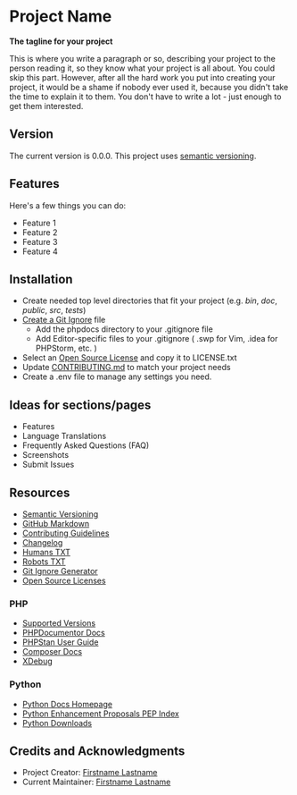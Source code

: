 
# Project Name 

__The tagline for your project__

This is where you write a paragraph or so, describing your project to the
person reading it, so they know what your project is all about. You could skip
this part.  However, after all the hard work you put into creating your
project, it would be a shame if nobody ever used it, because you didn't take
the time to explain it to them.  You don't have to write a lot - just enough to
get them interested.



## Version

The current version is 0.0.0. This project uses [semantic versioning](http://semver.org).


## Features

Here's a few things you can do:

* Feature 1
* Feature 2
* Feature 3
* Feature 4


## Installation

* Create needed top level directories that fit your project (e.g. _bin_, _doc_, _public_, _src_, _tests_)
* [Create a Git Ignore](https://www.gitignore.io/) file
    - Add the phpdocs directory to your .gitignore file
    - Add Editor-specific files to your .gitignore ( .swp for Vim, .idea for PHPStorm, etc. )
* Select an [Open Source License](http://opensource.org/licenses) and copy it to LICENSE.txt
* Update [CONTRIBUTING.md](docs/CONTRIBUTING.md) to match your project needs
* Create a .env file to manage any settings you need.


## Ideas for sections/pages

* Features
* Language Translations
* Frequently Asked Questions (FAQ)
* Screenshots
* Submit Issues

## Resources

* [Semantic Versioning](http://semver.org)
* [GitHub Markdown](https://help.github.com/categories/writing-on-github/)
* [Contributing Guidelines](https://help.github.com/articles/setting-guidelines-for-repository-contributors/)
* [Changelog](docs/CHANGELOG.md)
* [Humans TXT](http://humanstxt.org/) 
* [Robots TXT](http://www.robotstxt.org/) 
* [Git Ignore Generator](https://www.gitignore.io/)
* [Open Source Licenses](http://opensource.org/licenses/GPL-3.0)

### PHP


* [Supported Versions](https://www.php.net/supported-versions.php)
* [PHPDocumentor Docs](https://docs.phpdoc.org/)
* [PHPStan User Guide](https://phpstan.org/user-guide/getting-started)
* [Composer Docs](https://getcomposer.org/doc/)
* [XDebug](https://xdebug.org/)

### Python

* [Python Docs Homepage](https://www.python.org/doc/)
* [Python Enhancement Proposals PEP Index](https://peps.python.org/#topics)
* [Python Downloads](https://www.python.org/downloads/)


## Credits and Acknowledgments

* Project Creator:  [Firstname Lastname](https://example.com)
* Current Maintainer: [Firstname Lastname](https://example.com)

